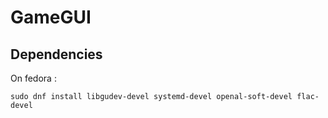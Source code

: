 # GameGUI

## Dependencies
On fedora :
```
sudo dnf install libgudev-devel systemd-devel openal-soft-devel flac-devel
```
